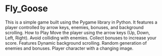 # Fly_Goose
This is a simple game built using the Pygame library in Python. It features a player controlled by arrow keys, enemies, bonuses, and background scrolling.
How to Play
  Move the player using the arrow keys (Up, Down, Left, Right).
  Avoid colliding with enemies.
  Collect bonuses to increase your score.
Features
  Dynamic background scrolling.
  Random generation of enemies and bonuses.
  Player character with a changing image.

